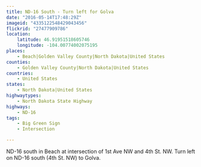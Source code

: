 ```yaml
---
title: ND-16 South - Turn left for Golva
date: "2016-05-14T17:48:29Z"
imageid: "4335122548429043456"
flickrid: "27477909786"
location:
    latitude: 46.91951518605746
    longitude: -104.00774002075195
places:
    - Beach|Golden Valley County|North Dakota|United States
counties:
    - Golden Valley County|North Dakota|United States
countries:
    - United States
states:
    - North Dakota|United States
highwaytypes:
    - North Dakota State Highway
highways:
    - ND-16
tags:
    - Big Green Sign
    - Intersection

---
```

ND-16 south in Beach at intersection of 1st Ave NW and 4th St. NW.  Turn left on ND-16 south (4th St. NW) to Golva.